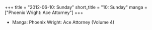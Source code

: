 +++
title = "2012-06-10: Sunday"
short_title = "10: Sunday"
manga = ["Phoenix Wright: Ace Attorney"]
+++


* Manga: Phoenix Wright: Ace Attorney (Volume 4)
